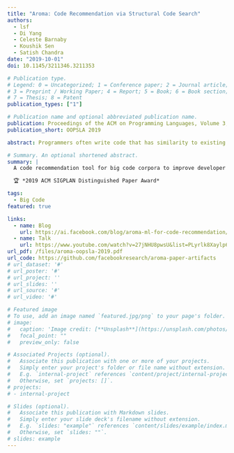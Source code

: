 ```yaml
---
title: "Aroma: Code Recommendation via Structural Code Search"
authors:
  - lsf
  - Di Yang
  - Celeste Barnaby
  - Koushik Sen
  - Satish Chandra
date: "2019-10-01"
doi: 10.1145/3211346.3211353

# Publication type.
# Legend: 0 = Uncategorized; 1 = Conference paper; 2 = Journal article;
# 3 = Preprint / Working Paper; 4 = Report; 5 = Book; 6 = Book section;
# 7 = Thesis; 8 = Patent
publication_types: ["1"]

# Publication name and optional abbreviated publication name.
publication: Proceedings of the ACM on Programming Languages, Volume 3, Issue OOPSLA (OOPSLA 2019)
publication_short: OOPSLA 2019

abstract: Programmers often write code that has similarity to existing code written somewhere. A tool that could help programmers to search such similar code would be immensely useful. Such a tool could help programmers to extend partially written code snippets to completely implement necessary functionality, help to discover extensions to the partial code which are commonly included by other programmers, help to cross-check against similar code written by other programmers, or help to add extra code which would fix common mistakes and errors. We propose Aroma, a tool and technique for code recommendation via structural code search. Aroma indexes a huge code corpus including thousands of open-source projects, takes a partial code snippet as input, searches the corpus for method bodies containing the partial code snippet, and clusters and intersects the results of the search to recommend a small set of succinct code snippets which both contain the query snippet and appear as part of several methods in the corpus. We evaluated Aroma on 2000 randomly selected queries created from the corpus, as well as 64 queries derived from code snippets obtained from Stack Overflow, a popular website for discussing code. We implemented Aroma for 4 different languages, and developed an IDE plugin for Aroma. Furthermore, we conducted a study where we asked 12 programmers to complete programming tasks using Aroma, and collected their feedback. Our results indicate that Aroma is capable of retrieving and recommending relevant code snippets efficiently.

# Summary. An optional shortened abstract.
summary: |
  A code recommendation tool for big code corpora to improve developer productivity.

  🏆 *2019 ACM SIGPLAN Distinguished Paper Award*

tags:
  - Big Code
featured: true

links:
  - name: Blog
    url: https://ai.facebook.com/blog/aroma-ml-for-code-recommendation/
  - name: Talk
    url: https://www.youtube.com/watch?v=27jNHU8pwsU&list=PLyrlk8Xaylp6enzqOraP0sSd5HzVq3DZ5&index=46
url_pdf: /files/aroma-oopsla-2019.pdf
url_code: https://github.com/facebookresearch/aroma-paper-artifacts
# url_dataset: '#'
# url_poster: '#'
# url_project: ''
# url_slides: ''
# url_source: '#'
# url_video: '#'

# Featured image
# To use, add an image named `featured.jpg/png` to your page's folder.
# image:
#   caption: 'Image credit: [**Unsplash**](https://unsplash.com/photos/pLCdAaMFLTE)'
#   focal_point: ""
#   preview_only: false

# Associated Projects (optional).
#   Associate this publication with one or more of your projects.
#   Simply enter your project's folder or file name without extension.
#   E.g. `internal-project` references `content/project/internal-project/index.md`.
#   Otherwise, set `projects: []`.
# projects:
# - internal-project

# Slides (optional).
#   Associate this publication with Markdown slides.
#   Simply enter your slide deck's filename without extension.
#   E.g. `slides: "example"` references `content/slides/example/index.md`.
#   Otherwise, set `slides: ""`.
# slides: example
---
```

